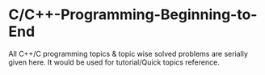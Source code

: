# C/C++-Programming-Beginning-to-End
All C++/C programming topics & topic wise solved problems are serially given here. It would be used for tutorial/Quick topics reference.
